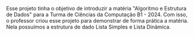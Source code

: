 Esse projeto tinha o objetivo de introduzir a matéria "Algoritmo e Estrutura de Dados" para a Turma de Ciências da Computação B1 - 2024. Com isso, o professor criou esse projeto para demonstrar de forma prática a matéria. Nela possuímos a estrutura de dado Lista Simples e Lista Dinâmica. 
